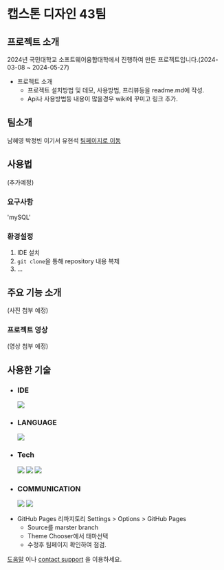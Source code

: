 # 캡스톤 디자인 43팀
## 프로젝트 소개
2024년 국민대학교 소프트웨어융합대학에서 진행하여 만든 프로젝트입니다.(2024-03-08 ~ 2024-05-27)

- 프로젝트 소개
  - 프로젝트 설치방법 및 데모, 사용방법, 프리뷰등을 readme.md에 작성.
  - Api나 사용방법등 내용이 많을경우 wiki에 꾸미고 링크 추가.
## 팀소개
남혜영
박정빈
이기서 
유현석
[팀페이지로 이동](https://kookmin-sw.github.io/capstone-2023-43/)

## 사용법 
(추가예정)
### 요구사항
'mySQL'
### 환경설정
  1. IDE 설치
  2. `git clone`을 통해 repository 내용 복제
  3. ...

## 주요 기능 소개
(사진 첨부 예정)
### 프로젝트 영상
(영상 첨부 예정)

## 사용한 기술

* ### IDE
  <img src="https://img.shields.io/badge/vscode-007ACC?style=for-the-badge&logo=visualstudiocode&logoColor=white">

* ### LANGUAGE
    <img src="https://img.shields.io/badge/javascript-F7DF1E?style=for-the-badge&logo=javascript&logoColor=white">

* ### Tech
  <img src="https://img.shields.io/badge/react-61DAFB?style=for-the-badge&logo=react&logoColor=white">
    <img src="https://img.shields.io/badge/node.js-339933?style=for-the-badge&logo=node.js&logoColor=white">
  <img src="https://img.shields.io/badge/mySQL-4479A1?style=for-the-badge&logo=mySQL&logoColor=white">
* ### COMMUNICATION
  <img src="https://img.shields.io/badge/github-181717?style=for-the-badge&logo=github&logoColor=white"> <img src="https://img.shields.io/badge/git-F05032?style=for-the-badge&logo=git&logoColor=white">



- GitHub Pages 리파지토리 Settings > Options > GitHub Pages 
  - Source를 marster branch
  - Theme Chooser에서 태마선택
  - 수정후 팀페이지 확인하여 점검.




[도움말](https://help.github.com/articles/about-readmes/) 이나 [contact support](https://github.com/contact) 을 이용하세요.
